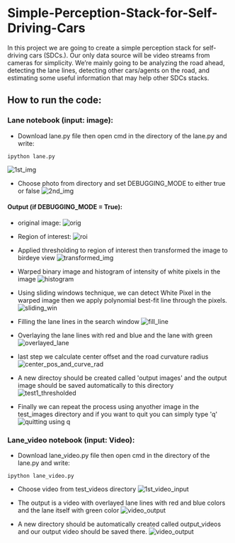 # Simple-Perception-Stack-for-Self-Driving-Cars
In this project we are going to create a simple perception stack for self-driving cars (SDCs.). Our only data source will be video streams from cameras for simplicity. We’re mainly going to be analyzing the road ahead, detecting the lane lines, detecting other cars/agents on the road, and estimating some useful information that may help other SDCs stacks.

## How to run the code:
### Lane notebook (input: image):
 - Download lane.py file then open cmd in the directory of the lane.py and write:
```
ipython lane.py
``` 
![1st_img](https://user-images.githubusercontent.com/65557776/165554145-d8fe5900-fc82-4fae-96fc-78f4d8e3b3a6.png)

- Choose photo from directory and set DEBUGGING_MODE to either true or false
![2nd_img](https://user-images.githubusercontent.com/65557776/165553628-da05b83d-d958-4694-8d05-a3dca29fa3c5.png)

#### Output (if DEBUGGING_MODE = True):
- original image:
![orig](https://user-images.githubusercontent.com/65557776/165554543-19cced7e-3c45-4490-ae0c-f82d6aa2cf72.png)

- Region of interest:
![roi](https://user-images.githubusercontent.com/65557776/165554822-b75304cd-6366-43f1-bccf-71d53a0b2431.png)

- Applied thresholding to region of interest then transformed the image to birdeye view
![transformed_img](https://user-images.githubusercontent.com/65557776/165555561-43cc93ad-2e73-4aac-a642-170549fe7e91.png)

- Warped binary image and histogram of intensity of white pixels in the image
![histogram](https://user-images.githubusercontent.com/65557776/165555878-455158a4-48d9-4b68-b660-80fef9c54e7f.png)

- Using sliding windows technique, we can detect White Pixel in the warped image then we apply polynomial best-fit line through the pixels.
![sliding_win](https://user-images.githubusercontent.com/65557776/165556250-ad803c36-cda6-436b-8804-8dc917145e71.png)

- Filling the lane lines in the search window
![fill_line](https://user-images.githubusercontent.com/65557776/165557771-61b433b5-2bf5-4ab9-ad09-544f8f6dc441.png)

- Overlaying the lane lines with red and blue and the lane with green
![overlayed_lane](https://user-images.githubusercontent.com/65557776/165558253-7b5e269d-b876-4959-92a8-452334255ab3.png)

- last step we calculate center offset and the road curvature radius
![center_pos_and_curve_rad](https://user-images.githubusercontent.com/65557776/165559502-fb740d81-80ab-40c7-a984-e77b3a050fed.png)

- A new directoy should be created called 'output images' and the output image should be saved automatically to this directory
![test1_thresholded](https://user-images.githubusercontent.com/65557776/165561161-26bd3343-ceb7-433a-b00e-f5fad014e6da.jpg)

- Finally we can repeat the process using anyother image in the test_images directory and if you want to quit you can simply type 'q'
![quitting using q](https://user-images.githubusercontent.com/65557776/165561315-73495e12-2318-4ffb-870a-1e5d45483164.png)


### Lane_video notebook (input: Video):
- Download lane_video.py file then open cmd in the directory of the lane.py and write:
```
ipython lane_video.py
```
- Choose video from test_videos directory
![1st_video_input](https://user-images.githubusercontent.com/65557776/165562066-75b4b44e-c9d0-44a6-a519-59785610a479.png)

- The output is a video with overlayed lane lines with red and blue colors and the lane itself with green color
![video_output](https://user-images.githubusercontent.com/65557776/165562747-c2f82b0b-651a-4661-a607-6086b0487be4.png)

- A new directory should be automatically created called output_videos and our output video should be saved there.
![video_output](https://user-images.githubusercontent.com/65557776/165564501-14564228-fed4-4bfe-b33f-07bd1c57a7f2.png)
